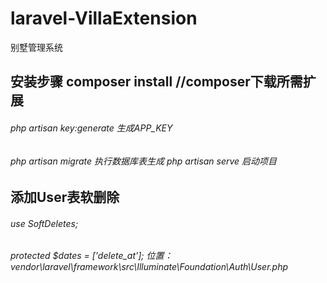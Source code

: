 # laravel-VillaExtension
别墅管理系统
## 安装步骤 composer install //composer下载所需扩展
###### php artisan key:generate 生成APP_KEY
###### php artisan migrate 执行数据库表生成 php artisan serve 启动项目
## 添加User表软删除
###### use SoftDeletes;
###### protected $dates = ['delete_at']; 位置：vendor\laravel\framework\src\Illuminate\Foundation\Auth\User.php
